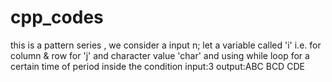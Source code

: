 # cpp_codes
this is a pattern series , we consider a input n; 
let a variable called 'i' i.e. for column & row for 'j' and character value 'char'
and using while loop for a certain time of period inside the condition 
input:3
output:ABC
       BCD
       CDE
